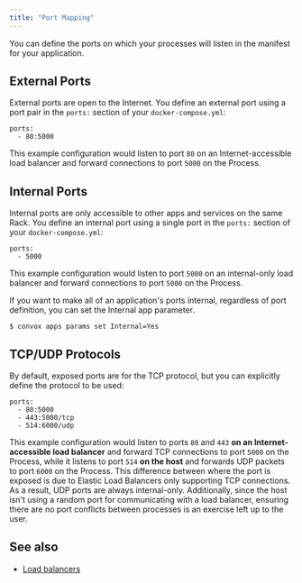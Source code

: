 ```yaml
---
title: "Port Mapping"
---
```


You can define the ports on which your processes will listen in the manifest for your application.

## External Ports

External ports are open to the Internet. You define an external port using a port pair in the `ports:` section of your `docker-compose.yml`:

    ports:
      - 80:5000
      
This example configuration would listen to port `80` on an Internet-accessible load balancer and forward connections to port `5000` on the Process.

## Internal Ports

Internal ports are only accessible to other apps and services on the same Rack. You define an internal port using a single port in the `ports:` section of your `docker-compose.yml`:

    ports:
      - 5000
      
This example configuration would listen to port `5000` on an internal-only load balancer and forward connections to port `5000` on the Process.

If you want to make all of an application's ports internal, regardless of port definition, you can set the Internal app parameter.

    $ convox apps params set Internal=Yes

## TCP/UDP Protocols

By default, exposed ports are for the TCP protocol, but you can explicitly define the protocol to be used:

    ports:
      - 80:5000
      - 443:5000/tcp
      - 514:6000/udp

This example configuration would listen to ports `80` and `443` **on an Internet-accessible load balancer** and forward TCP connections to port `5000` on the Process, while it listens to port `514` **on the host** and forwards UDP packets to port `6000` on the Process. This difference between where the port is exposed is due to Elastic Load Balancers only supporting TCP connections. As a result, UDP ports are always internal-only. Additionally, since the host isn't using a random port for communicating with a load balancer, ensuring there are no port conflicts between processes is an exercise left up to the user.

## See also

- [Load balancers](/docs/gen1/load-balancers)
